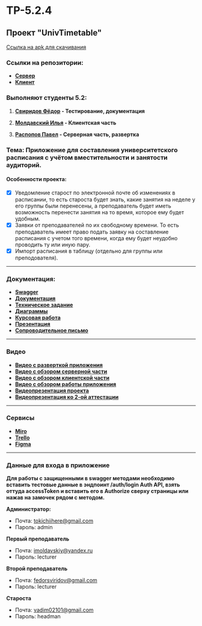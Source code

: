 # TP-5.2.4
## Проект "UnivTimetable"
[Ссылка на apk для скачивания](https://github.com/FedotBegemot/TP-5.2.4/blob/main/app-debug.apk)
### Ссылки на репозитории:
- **[Сервер](https://github.com/tukitoki/UnivTimeTable-backend)**
- **[Клиент](https://github.com/iIlyaM/UnivTimeTable)**

### Выполняют студенты 5.2:

1. **[Свиридов Фёдор](https://github.com/FedotBegemot) - Тестирование, документация**

2. **[Молдавский Илья](https://github.com/iIlyaM) - Клиентская часть**

3. **[Распопов Павел](https://github.com/tukitoki) -  Серверная часть, развертка**

### Тема: Приложение для составления университетского расписания с учётом вместительности и занятости аудиторий.

#### Особенности проекта:
- [X] Уведомление старост по электронной почте об изменениях в расписании, то есть староста будет знать, 
какие занятия на неделе у его группы были перенесены, а преподаватель будет иметь возможность перенести занятия на то время, 
которое ему будет удобным.
- [X] Заявки от преподавателей по их свободному времени. То есть преподаватель имеет право подать заявку на составление расписания
с учетом того времени, когда ему будет неудобно проводить ту или иную пару.
- [X] Импорт расписания в таблицу (отдельно для группы или преподователя).
----
### Документация:

- **[Swagger](https://timetable-service-tukitoki.cloud.okteto.net/api/timetable/swagger-ui/index.html)**
- **[Документация](https://github.com/FedotBegemot/TP-5.2.4/tree/main/%D0%94%D0%BE%D0%BA%D1%83%D0%BC%D0%B5%D0%BD%D1%82%D0%B0%D1%86%D0%B8%D1%8F)**
- **[Техническое задание](https://github.com/FedotBegemot/TP-5.2.4/blob/main/%D0%94%D0%BE%D0%BA%D1%83%D0%BC%D0%B5%D0%BD%D1%82%D0%B0%D1%86%D0%B8%D1%8F/%D0%A2%D0%97.pdf)**
- **[Диаграммы](https://github.com/FedotBegemot/TP-5.2.4/tree/main/%D0%94%D0%B8%D0%B0%D0%B3%D1%80%D0%B0%D0%BC%D0%BC%D1%8B)**
- **[Курсовая работа](https://github.com/FedotBegemot/TP-5.2.4/blob/main/%D0%94%D0%BE%D0%BA%D1%83%D0%BC%D0%B5%D0%BD%D1%82%D0%B0%D1%86%D0%B8%D1%8F/%D0%9A%D1%83%D1%80%D1%81%D0%BE%D0%B2%D0%B0%D1%8F%20%D1%80%D0%B0%D0%B1%D0%BE%D1%82%D0%B0.pdf)**
- **[Презентация](https://github.com/FedotBegemot/TP-5.2.4/blob/main/%D0%94%D0%BE%D0%BA%D1%83%D0%BC%D0%B5%D0%BD%D1%82%D0%B0%D1%86%D0%B8%D1%8F/%D0%9F%D1%80%D0%B5%D0%B7%D0%B5%D0%BD%D1%82%D0%B0%D1%86%D0%B8%D1%8F%20UnivTimetable.pptx)**
- **[Сопроводительное письмо](https://github.com/FedotBegemot/TP-5.2.4/blob/main/%D0%94%D0%BE%D0%BA%D1%83%D0%BC%D0%B5%D0%BD%D1%82%D0%B0%D1%86%D0%B8%D1%8F/%D0%A1%D0%BE%D0%BF%D1%80%D0%BE%D0%B2%D0%BE%D0%B4%D0%B8%D1%82%D0%B5%D0%BB%D1%8C%D0%BD%D0%BE%D0%B5%20%D0%BF%D0%B8%D1%81%D1%8C%D0%BC%D0%BE.pdf)**
----
### Видео
- **[Видео с разверткой приложения](https://drive.google.com/file/d/1rNxTRaGGJJ9GSQZN18S5ubT-92ooTjml/view?usp=sharing)**
- **[Видео с обзором серверной части](https://drive.google.com/file/d/1inpzktzGy71LYXlpLfpjdgTwy7ueqlbL/view?usp=sharing)**
- **[Видео с обзором клиентской части](https://disk.yandex.ru/i/xnwOvpxXA3erlQ)**
- **[Видео с обзором работы приложения](https://youtu.be/yq1IhHU8ydc)**
- **[Видеопрезентация проекта](https://youtu.be/Ukrr0Sgoo5k)**
- **[Видеопрезентация ко 2-ой аттестации](https://youtu.be/xL2jRJXNqe0)**
------
### Сервисы
- **[Miro](https://miro.com/app/board/uXjVPhSKaX0=/?share_link_id=911852827355)**
- **[Trello](https://trello.com/b/Q9oCXbbY/%D1%81%D0%BE%D1%81%D1%82%D0%B0%D0%B2%D0%BB%D0%B5%D0%BD%D0%B8%D0%B5-%D1%80%D0%B0%D1%81%D0%BF%D0%B8%D1%81%D0%B0%D0%BD%D0%B8%D1%8F)**
- **[Figma](https://www.figma.com/file/m2anmNcEu5ZxfiYcXzP4Pk/UnivTimeTable?node-id=0-1&t=TBJTWewhOpbanF8w-0)**
---
### Данные для входа в приложение

**Для работы с защищенными в swagger методами необходимо вставить
тестовые данные в эндпоинт /auth/login Auth API, взять оттуда accessToken 
и вставить его в Authorize сверху страницы или нажав на замочек рядом с методом.**

**Администратор:**
- Почта: tokichiihere@gmail.com
- Пароль: admin

**Первый преподаватель**
- Почта: imoldavskiy@yandex.ru
- Пароль: lecturer

**Второй преподаватель**
- Почта: fedorsviridov@gmail.com
- Пароль: lecturer

**Староста**
- Почта: vadim02101@gmail.com
- Пароль: headman
